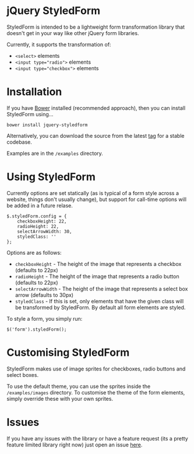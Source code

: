 jQuery StyledForm
==================

StyledForm is intended to be a lightweight form transformation library that doesn't get in your way like other jQuery form libraries.

Currently, it supports the transformation of:

* `<select>` elements
* `<input type="radio">` elements
* `<input type="checkbox">` elements

# Installation #

If you have [Bower][1] installed (recommended approach), then you can install StyledForm using...

    bower install jquery-styledform

Alternatively, you can download the source from the latest [tag][2] for a stable codebase.

Examples are in the `/examples` directory.

# Using StyledForm #

Currently options are set statically (as is typical of a form style across a website, things don't usually change), but support for call-time options will be added in a future relase.

    $.styledForm.config = {
        checkboxHeight: 22,
        radioHeight: 22,
        selectArrowWidth: 30,
        styledClass: ''
    };

Options are as follows:

* `checkboxHeight` - The height of the image that represents a checkbox (defaults to 22px)
* `radioHeight` - The height of the image that represents a radio button (defaults to 22px)
* `selectArrowWidth` - The height of the image that represents a select box arrow (defaults to 30px)
* `styledClass` - If this is set, only elements that have the given class will be transformed by StyledForm. By default all form elements are styled.

To style a form, you simply run:

    $('form').styledForm();

# Customising StyledForm #

StyledForm makes use of image sprites for checkboxes, radio buttons and select boxes.

To use the default theme, you can use the sprites inside the `/examples/images` directory. To customise the theme of the form elements, simply override these with your own sprites.

# Issues #

If you have any issues with the library or have a feature request (its a pretty feature limited library right now) just open an issue [here][3].

[1]:  http://twitter.github.com/bower/
[2]:  https://github.com/jaitsu87/jQuery-StyledForm/tags
[3]:  https://github.com/jaitsu87/jQuery-StyledForm/issues